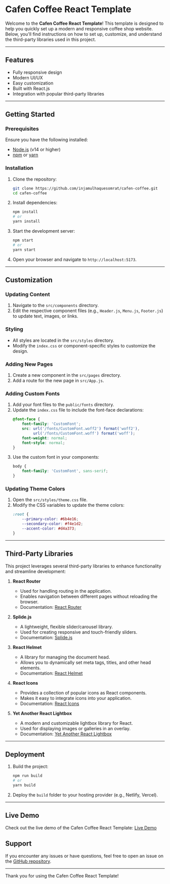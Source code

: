 # Cafen Coffee React Template

Welcome to the **Cafen Coffee React Template**! This template is designed to help you quickly set up a modern and responsive coffee shop website. Below, you'll find instructions on how to set up, customize, and understand the third-party libraries used in this project.

---

## Features
- Fully responsive design
- Modern UI/UX
- Easy customization
- Built with React.js
- Integration with popular third-party libraries

---

## Getting Started

### Prerequisites
Ensure you have the following installed:
- [Node.js](https://nodejs.org/) (v14 or higher)
- [npm](https://www.npmjs.com/) or [yarn](https://yarnpkg.com/)

### Installation
1. Clone the repository:
    ```bash
    git clone https://github.com/injamulhaquesomrat/cafen-coffee.git
    cd cafen-coffee
    ```

2. Install dependencies:
    ```bash
    npm install
    # or
    yarn install
    ```

3. Start the development server:
    ```bash
    npm start
    # or
    yarn start
    ```

4. Open your browser and navigate to `http://localhost:5173`.

---

## Customization

### Updating Content
1. Navigate to the `src/components` directory.
2. Edit the respective component files (e.g., `Header.js`, `Menu.js`, `Footer.js`) to update text, images, or links.

### Styling
- All styles are located in the `src/styles` directory.
- Modify the `index.css` or component-specific styles to customize the design.

### Adding New Pages
1. Create a new component in the `src/pages` directory.
2. Add a route for the new page in `src/App.js`.

### Adding Custom Fonts
1. Add your font files to the `public/fonts` directory.
2. Update the `index.css` file to include the font-face declarations:
    ```css
    @font-face {
        font-family: 'CustomFont';
        src: url('/fonts/CustomFont.woff2') format('woff2'),
             url('/fonts/CustomFont.woff') format('woff');
        font-weight: normal;
        font-style: normal;
    }
    ```
3. Use the custom font in your components:
    ```css
    body {
        font-family: 'CustomFont', sans-serif;
    }
    ```

### Updating Theme Colors
1. Open the `src/styles/theme.css` file.
2. Modify the CSS variables to update the theme colors:
    ```css
    :root {
        --primary-color: #6b4e16;
        --secondary-color: #f4e1d2;
        --accent-color: #d4a373;
    }
    ```


---

## Third-Party Libraries
This project leverages several third-party libraries to enhance functionality and streamline development:

1. **React Router**  
    - Used for handling routing in the application.
    - Enables navigation between different pages without reloading the browser.
    - Documentation: [React Router](https://reactrouter.com/)

2. **Splide.js**  
    - A lightweight, flexible slider/carousel library.
    - Used for creating responsive and touch-friendly sliders.
    - Documentation: [Splide.js](https://splidejs.com/)

3. **React Helmet**  
    - A library for managing the document head.
    - Allows you to dynamically set meta tags, titles, and other head elements.
    - Documentation: [React Helmet](https://github.com/nfl/react-helmet)

4. **React Icons**  
    - Provides a collection of popular icons as React components.
    - Makes it easy to integrate icons into your application.
    - Documentation: [React Icons](https://react-icons.github.io/react-icons/)

5. **Yet Another React Lightbox**  
    - A modern and customizable lightbox library for React.
    - Used for displaying images or galleries in an overlay.
    - Documentation: [Yet Another React Lightbox](https://yet-another-react-lightbox.com/)


---

## Deployment
1. Build the project:
    ```bash
    npm run build
    # or
    yarn build
    ```

2. Deploy the `build` folder to your hosting provider (e.g., Netlify, Vercel).

---

## Live Demo
Check out the live demo of the Cafen Coffee React Template: [Live Demo](https://cafen-coffee-demo.netlify.app/)

## Support
If you encounter any issues or have questions, feel free to open an issue on the [GitHub repository](https://github.com/injamulhaquesomrat/cafen-coffee).

---

Thank you for using the Cafen Coffee React Template!  